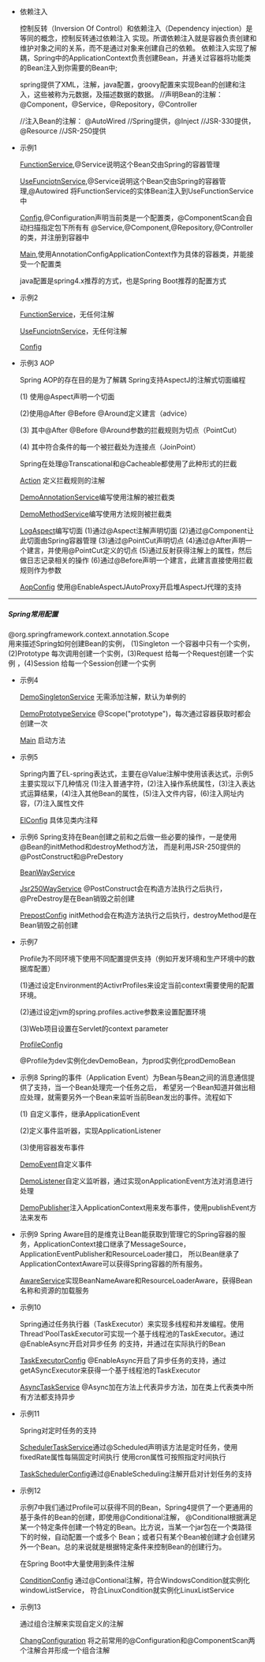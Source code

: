 - 依赖注入

    控制反转（Inversion Of Control）和依赖注入（Dependency injection）是等同的概念，控制反转通过依赖注入
    实现。所谓依赖注入就是容器负责创建和维护对象之间的关系，而不是通过对象来创建自己的依赖。
    依赖注入实现了解耦，Spring中的ApplicationContext负责创建Bean，并通关过容器将功能类的Bean注入到你需要的Bean中;    
    
    spring提供了XML，注解，java配置，groovy配置来实现Bean的创建和注入，这些被称为元数据，及描述数据的数据。
    //声明Bean的注解： @Component，@Service，@Repository，@Controller
    
    //注入Bean的注解： @AutoWired  //Spring提供，@Inject     //JSR-330提供，@Resource   //JSR-250提供


- 示例1

    [FunctionService](src/main/java/example1/FunctionService.java),@Service说明这个Bean交由Spring的容器管理
    
    [UseFunciotnService](src/main/java/example1/UseFunciotnService.java),@Service说明这个Bean交由Spring的容器管理,@Autowired
    将FunctionService的实体Bean注入到UseFunctionService中
    
    [Config](src/main/java/example1/Config.java),@Configuration声明当前类是一个配置类，@ComponentScan会自动扫描指定包下所有有
    @Service,@Component,@Repository,@Controller的类，并注册到容器中
    
    [Main](src/main/java/example1/Main.java),使用AnnotationConfigApplicationContext作为具体的容器类，并能接受一个配置类
    
    java配置是spring4.x推荐的方式，也是Spring Boot推荐的配置方式

 - 示例2

    [FunctionService](src/main/java/example2/FunctionService.java)，无任何注解
    
    [UseFunciotnService](src/main/java/example2/UseFunctionService.java)，无任何注解
    
    [Config](src/main/java/example2/JavaConfig.java)


  - 示例3 AOP
  
    Spring AOP的存在目的是为了解耦
    Spring支持AspectJ的注解式切面编程
    
    (1) 使用@Aspect声明一个切面
    
    (2)使用@After @Before @Around定义建言（advice）
    
    (3) 其中@After @Before @Around参数的拦截规则为切点（PointCut）
    
    (4) 其中符合条件的每一个被拦截处为连接点（JoinPoint）
    
    Spring在处理@Transcational和@Cacheable都使用了此种形式的拦截
    
    [Action](src/main/java/example3/Action.java) 定义拦截规则的注解
    
    [DemoAnnotationService](src/main/java/example3/DemoAnnotationService.java)编写使用注解的被拦截类
    
    [DemoMethodService](src/main/java/example3/DemoMethodService.java)编写使用方法规则被拦截类
    
    [LogAspect](src/main/java/example3/LogAspect.java)编写切面
    (1)通过@Aspect注解声明切面
    (2)通过@Component让此切面由Spring容器管理
    (3)通过@PointCut声明切点
    (4)通过@After声明一个建言，并使用@PointCut定义的切点
    (5)通过反射获得注解上的属性，然后做日志记录相关的操作
    (6)通过@Before声明一个建言，此建言直接使用拦截规则作为参数
    
    [AopConfig](src/main/java/example3/AopConfig.java) 使用@EnableAspectJAutoProxy开启堆AspectJ代理的支持
    
    
 -----
 ##### Spring常用配置
 @org.springframework.context.annotation.Scope  
 用来描述Spring如何创建Bean的实例，
  (1)Singleton 一个容器中只有一个实例，(2)Prototype 每次调用创建一个实例，(3)Request 给每一个Request创建一个实例 ，(4)Session 给每一个Session创建一个实例
  - 示例4
  
      [DemoSingletonService](src/main/java/example4/DemoSingletonService.java)
        无需添加注解，默认为单例的
        
      [DemoPrototypeService](src/main/java/example4/DemoPrototypeService.java)
      @Scope("prototype")，每次通过容器获取时都会创建一次
      
      [Main](src/main/java/example4/Main.java) 启动方法
  
- 示例5

    Spring内置了EL-spring表达式，主要在@Value注解中使用该表达式，示例5主要实现以下几种情况
    (1)注入普通字符，(2)注入操作系统属性，(3)注入表达式运算结果，(4)注入其他Bean的属性，(5)注入文件内容，(6)注入网址内容，(7)注入属性文件
    
    [ElConfig](src/main/java/example5/ElConfig.java) 具体见类内注释
    
- 示例6
    Spring支持在Bean创建之前和之后做一些必要的操作，一是使用@Bean的initMethod和destroyMethod方法，
    而是利用JSR-250提供的@PostConstruct和@PreDestory
    
    [BeanWayService](src/main/java/example6/BeanWayService.java)
    
    [Jsr250WayService](src/main/java/example6/Jsr250WayService.java)
    @PostConstruct会在构造方法执行之后执行，@PreDestroy是在Bean销毁之前创建
    
    [PrepostConfig](src/main/java/example6/PrepostConfig.java)
    initMethod会在构造方法执行之后执行，destroyMethod是在Bean销毁之前创建
    
 - 示例7
 
    Profile为不同环境下使用不同配置提供支持（例如开发环境和生产环境中的数据库配置）
    
    (1)通过设定Environment的ActivrProfiles来设定当前context需要使用的配置环境。
    
    (2)通过设定jvm的spring.profiles.active参数来设置配置环境
    
    (3)Web项目设置在Servlet的context parameter
    
    [ProfileConfig](src/main/java/example7/ProfileConfig.java)
    
    @Profile为dev实例化devDemoBean，为prod实例化prodDemoBean
    
- 示例8
    Spring的事件（Application Event）为Bean与Bean之间的消息通信提供了支持，当一个Bean处理完一个任务之后，
    希望另一个Bean知道并做出相应处理，就需要另外一个Bean来监听当前Bean发出的事件。流程如下
    
    (1) 自定义事件，继承ApplicationEvent
    
    (2)定义事件监听器，实现ApplicationListener
    
    (3)使用容器发布事件
    
    [DemoEvent](src/main/java/example8/DemoEvent.java)自定义事件
    
    [DemoListener](src/main/java/example8/DemoListener.java)自定义监听器，通过实现onApplicationEvent方法对消息进行处理
    
    [DemoPublisher](src/main/java/example8/DemoPublisher.java)注入ApplicationContext用来发布事件，使用publishEvent方法来发布
    
- 示例9
    Spring Aware目的是维克让Bean能获取到管理它的Spring容器的服务，ApplicationContext接口继承了MessageSource，ApplicationEventPublisher和ResourceLoader接口，
    所以Bean继承了ApplicationContextAware可以获得Spring容器的所有服务。
    
    [AwareService](src/main/java/example9/AwareService.java)实现BeanNameAware和ResourceLoaderAware，获得Bean名称和资源的加载服务
    
    
- 示例10

    Spring通过任务执行器（TaskExecutor）来实现多线程和并发编程。使用Thread'PoolTaskExecutor可实现一个基于线程池的TaskExecutor。通过@EnableAsync开启对异步任务
    的支持，并通过在实际执行的Bean
    
    [TaskExecutorConfig](src/main/java/example10/TaskExecutorConfig.java) @EnableAsync开启了异步任务的支持，通过getASyncExecutor来获得一个基于线程池的TaskExecutor
    
    [AsyncTaskService](src/main/java/example10/AsyncTaskService.java)  @Async加在方法上代表异步方法，加在类上代表类中所有方法都支持异步
    
    
- 示例11

    Spring对定时任务的支持
    
    [SchedulerTaskService](src/main/java/example11/SchedulerTaskService.java)通过@Scheduled声明该方法是定时任务，使用fixedRate属性每隔固定时间执行
    使用cron属性可按照指定时间执行
    
    [TaskSchedulerConfig](src/main/java/example11/TaskSchedulerConfig.java)通过@EnableScheduling注解开启对计划任务的支持
    
    
- 示例12
    
    示例7中我们通过Profile可以获得不同的Bean，Spring4提供了一个更通用的基于条件的Bean的创建，即使用@Conditional注解，
    @Conditional根据满足某一个特定条件创建一个特定的Bean。比方说，当某一个jar包在一个类路径下的时候，自动配置一个或多个
    Bean；或者只有某个Bean被创建才会创建另外一个Bean。总的来说就是根据特定条件来控制Bean的创建行为。
    
    在Spring Boot中大量使用到条件注解
    
    [ConditionConfig](src/main/java/example12/ConditionConfig.java) 通过@Contional注解，符合WindowsCondition就实例化windowListService，
    符合LinuxCondition就实例化LinuxListService
    
- 示例13
    
    通过组合注解来实现自定义的注解
    
    [ChangConfiguration](src/main/java/example13/ChangConfiguration.java) 将之前常用的@Configuration和@ComponentScan两个注解合并形成一个组合注解
    
    
    
    
    
    
  



    
